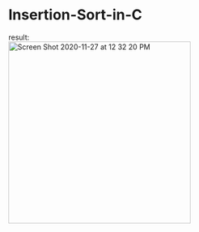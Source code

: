 # Insertion-Sort-in-C
result: <br>
<img width="360" alt="Screen Shot 2020-11-27 at 12 32 20 PM" src="https://user-images.githubusercontent.com/38793933/100482549-a4a95100-30ac-11eb-96d4-643aa5cf7f07.png">
